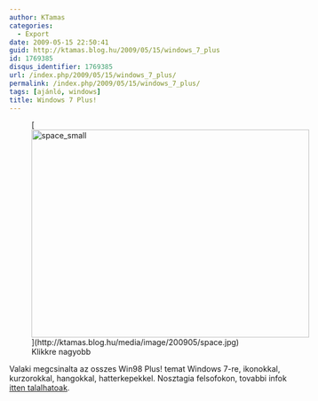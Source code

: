 ```yaml
---
author: KTamas
categories:
  - Export
date: 2009-05-15 22:50:41
guid: http://ktamas.blog.hu/2009/05/15/windows_7_plus
id: 1769385
disqus_identifier: 1769385
url: /index.php/2009/05/15/windows_7_plus/
permalink: /index.php/2009/05/15/windows_7_plus/
tags: [ajánló, windows]
title: Windows 7 Plus!
---
```


<figure id="attachment_456" style="width: 500px" class="wp-caption aligncenter">[<img class="size-full wp-image-456" title="space_small" src="http://ktamas.blog.hu/media/image/200905/space_small.jpg" alt="space_small" width="500" height="375" />](http://ktamas.blog.hu/media/image/200905/space.jpg)<figcaption class="wp-caption-text">Klikkre nagyobb</figcaption></figure> 

Valaki megcsinalta az osszes Win98 Plus! temat Windows 7-re, ikonokkal, kurzorokkal, hangokkal, hatterkepekkel. Nosztagia felsofokon, tovabbi infok <a href="http://www.beingmanan.com/wp/2009/04/windows-98-plus-themes-for-windows-7/" target="_blank">itten talalhatoak</a>.
